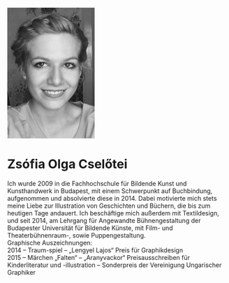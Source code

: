 ![Cselotei Zsofia](../images/cszs.jpg)

# Zsófia Olga Cselőtei

Ich wurde 2009 in die Fachhochschule für Bildende Kunst und Kunsthandwerk in Budapest, mit einem Schwerpunkt auf Buchbindung, aufgenommen und absolvierte diese in 2014.
Dabei motivierte mich stets meine Liebe zur Illustration von Geschichten und Büchern, die bis zum heutigen Tage andauert.
Ich beschäftige mich außerdem mit Textildesign, und seit 2014, am Lehrgang für Angewandte Bühnengestaltung der Budapester Universität für Bildende Künste, mit Film- und Theaterbühnenraum-, sowie Puppengestaltung.  
Graphische Auszeichnungen:  
2014 – Traum-spiel – „Lengyel Lajos“ Preis für Graphikdesign  
2015 – Märchen „Falten“ – „Aranyvackor“ Preisausschreiben für Kinderliteratur und -illustration – Sonderpreis der Vereinigung Ungarischer Graphiker  

